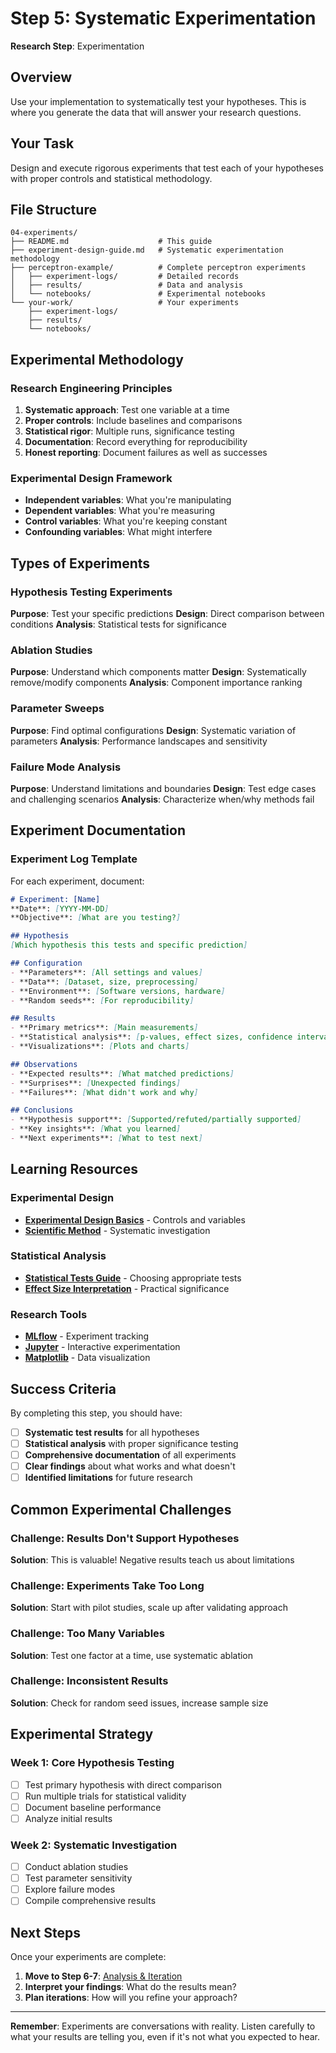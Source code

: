 # Step 5: Systematic Experimentation

**Research Step**: Experimentation

## Overview

Use your implementation to systematically test your hypotheses. This is where you generate the data that will answer your research questions.

## Your Task

Design and execute rigorous experiments that test each of your hypotheses with proper controls and statistical methodology.

## File Structure

```
04-experiments/
├── README.md                    # This guide
├── experiment-design-guide.md   # Systematic experimentation methodology
├── perceptron-example/          # Complete perceptron experiments
│   ├── experiment-logs/         # Detailed records
│   ├── results/                 # Data and analysis
│   └── notebooks/               # Experimental notebooks
└── your-work/                   # Your experiments
    ├── experiment-logs/
    ├── results/
    └── notebooks/
```

## Experimental Methodology

### Research Engineering Principles
1. **Systematic approach**: Test one variable at a time
2. **Proper controls**: Include baselines and comparisons
3. **Statistical rigor**: Multiple runs, significance testing
4. **Documentation**: Record everything for reproducibility
5. **Honest reporting**: Document failures as well as successes

### Experimental Design Framework
- **Independent variables**: What you're manipulating
- **Dependent variables**: What you're measuring
- **Control variables**: What you're keeping constant
- **Confounding variables**: What might interfere

## Types of Experiments

### Hypothesis Testing Experiments
**Purpose**: Test your specific predictions
**Design**: Direct comparison between conditions
**Analysis**: Statistical tests for significance

### Ablation Studies
**Purpose**: Understand which components matter
**Design**: Systematically remove/modify components
**Analysis**: Component importance ranking

### Parameter Sweeps
**Purpose**: Find optimal configurations
**Design**: Systematic variation of parameters
**Analysis**: Performance landscapes and sensitivity

### Failure Mode Analysis
**Purpose**: Understand limitations and boundaries
**Design**: Test edge cases and challenging scenarios
**Analysis**: Characterize when/why methods fail

## Experiment Documentation

### Experiment Log Template
For each experiment, document:

```markdown
# Experiment: [Name]
**Date**: [YYYY-MM-DD]
**Objective**: [What are you testing?]

## Hypothesis
[Which hypothesis this tests and specific prediction]

## Configuration
- **Parameters**: [All settings and values]
- **Data**: [Dataset, size, preprocessing]
- **Environment**: [Software versions, hardware]
- **Random seeds**: [For reproducibility]

## Results
- **Primary metrics**: [Main measurements]
- **Statistical analysis**: [p-values, effect sizes, confidence intervals]
- **Visualizations**: [Plots and charts]

## Observations
- **Expected results**: [What matched predictions]
- **Surprises**: [Unexpected findings]
- **Failures**: [What didn't work and why]

## Conclusions
- **Hypothesis support**: [Supported/refuted/partially supported]
- **Key insights**: [What you learned]
- **Next experiments**: [What to test next]
```

## Learning Resources

### Experimental Design
- **[Experimental Design Basics](https://www.khanacademy.org/math/statistics-probability/designing-studies)** - Controls and variables
- **[Scientific Method](https://www.khanacademy.org/science/biology/intro-to-biology/science-of-biology/a/experiments-and-observations)** - Systematic investigation

### Statistical Analysis
- **[Statistical Tests Guide](https://www.scribbr.com/statistics/statistical-tests/)** - Choosing appropriate tests
- **[Effect Size Interpretation](https://www.statisticshowto.com/probability-and-statistics/effect-size/)** - Practical significance

### Research Tools
- **[MLflow](https://mlflow.org/docs/latest/index.html)** - Experiment tracking
- **[Jupyter](https://jupyter.org/)** - Interactive experimentation
- **[Matplotlib](https://matplotlib.org/stable/tutorials/index.html)** - Data visualization

## Success Criteria

By completing this step, you should have:
- [ ] **Systematic test results** for all hypotheses
- [ ] **Statistical analysis** with proper significance testing
- [ ] **Comprehensive documentation** of all experiments
- [ ] **Clear findings** about what works and what doesn't
- [ ] **Identified limitations** for future research

## Common Experimental Challenges

### Challenge: Results Don't Support Hypotheses
**Solution**: This is valuable! Negative results teach us about limitations

### Challenge: Experiments Take Too Long
**Solution**: Start with pilot studies, scale up after validating approach

### Challenge: Too Many Variables
**Solution**: Test one factor at a time, use systematic ablation

### Challenge: Inconsistent Results
**Solution**: Check for random seed issues, increase sample size

## Experimental Strategy

### Week 1: Core Hypothesis Testing
- [ ] Test primary hypothesis with direct comparison
- [ ] Run multiple trials for statistical validity
- [ ] Document baseline performance
- [ ] Analyze initial results

### Week 2: Systematic Investigation
- [ ] Conduct ablation studies
- [ ] Test parameter sensitivity
- [ ] Explore failure modes
- [ ] Compile comprehensive results

## Next Steps

Once your experiments are complete:
1. **Move to Step 6-7**: [Analysis & Iteration](../05-analysis/)
2. **Interpret your findings**: What do the results mean?
3. **Plan iterations**: How will you refine your approach?

---

**Remember**: Experiments are conversations with reality. Listen carefully to what your results are telling you, even if it's not what you expected to hear.
